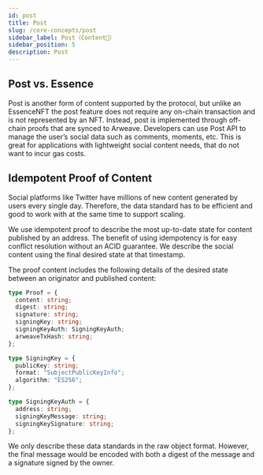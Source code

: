 ```yaml
---
id: post
title: Post
slug: /core-concepts/post
sidebar_label: Post（Content📝）
sidebar_position: 5
description: Post
---
```


## Post vs. Essence

Post is another form of content supported by the protocol, but unlike an EssenceNFT the post feature does not require any on-chain transaction and is not represented by an NFT. Instead, post is implemented through off-chain proofs that are synced to Arweave. Developers can use Post API to manage the user’s social data such as comments, moments, etc. This is great for applications with lightweight social content needs, that do not want to incur gas costs.

## Idempotent Proof of Content

Social platforms like Twitter have millions of new content generated by users every single day. Therefore, the data standard has to be efficient and good to work with at the same time to support scaling.

We use idempotent proof to describe the most up-to-date state for content published by an address. The benefit of using idempotency is for easy conflict resolution without an ACID guarantee. We describe the social content using the final desired state at that timestamp.

The proof content includes the following details of the desired state between an originator and published content:

```ts
type Proof = {
  content: string;
  digest: string;
  signature: string;
  signingKey: string;
  signingKeyAuth: SigningKeyAuth;
  arweaveTxHash: string;
};

type SigningKey = {
  publicKey: string;
  format: "SubjectPublicKeyInfo";
  algorithm: "ES256";
};

type SigningKeyAuth = {
  address: string;
  signingKeyMessage: string;
  signingKeySignature: string;
};
```

We only describe these data standards in the raw object format. However, the final message would be encoded with both a digest of the message and a signature signed by the owner.
